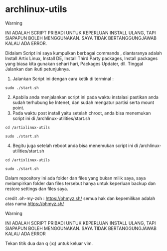 # archlinux-utils

>[!WARNING]
>INI ADALAH SCRIPT PRIBADI UNTUK KEPERLUAN INSTALL ULANG, TAPI SIAPAPUN BOLEH MENGGUNAKAN. 
>SAYA TIDAK BERTANGGUNGJAWAB KALAU ADA ERROR.



Didalam Script ini saya kumpulkan berbagai commands , diantaranya adalah 
Install Artix Linux, Install DE, Install Third Party packages, 
Install packages yang biasa kita gunakan sehari hari, Packages Updater, dll. 
Tinggal Jalankan dan ikuti petunjuknya.



1. Jalankan Script ini dengan cara ketik di terminal :
```
sudo ./start.sh
```
2. Apabila anda menjalankan script ini pada waktu instalasi pastikan anda
   sudah terhubung ke Intenet, dan sudah mengatur partisi serta mount point.
3. Pada waktu post install yaitu setelah chroot, anda bisa menemukan script
   ini di /archlinux-utilities/start.sh
```
cd /artixlinux-utils
```
```
sudo ./start.sh
```
4. Begitu juga setelah reboot anda bisa menemukan script ini di
   /archlinux-utilities/start.sh
```
cd /artixlinux-utils
```
```
sudo ./start.sh
```

Dalam repository ini ada folder dan files yang bukan milik saya, saya melampirkan folder dan files tersebut hanya untuk keperluan backup dan restore settings dan files saya. 


credit .oh-my-zsh : https://ohmyz.sh/ semua hak dan kepemilikan adalah atas nama https://ohmyz.sh/

>[!WARNING]
>INI ADALAH SCRIPT PRIBADI UNTUK KEPERLUAN INSTALL ULANG, TAPI SIAPAPUN BOLEH MENGGUNAKAN. 
>SAYA TIDAK BERTANGGUNGJAWAB KALAU ADA ERROR

Tekan titik dua dan q (:q) untuk keluar vim.

